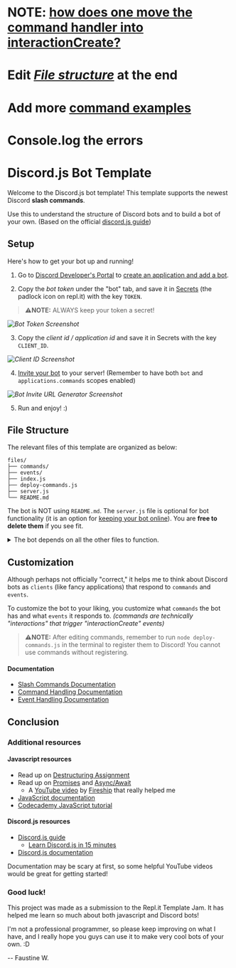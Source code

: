 # NOTE: [how does one move the command handler into interactionCreate?](https://www.youtube.com/watch?v=Sihf7B8D4Y8&ab_channel=CodeLyon)
# Edit *[File structure](https://www.seancdavis.com/posts/three-ways-to-visualize-file-structure/)* at the end
# Add more [command examples](https://github.com/discordjs/guide/tree/main/code-samples/creating-your-bot/command-handling/commands)
# Console.log the errors

# Discord.js Bot Template

Welcome to the Discord.js bot template! This template supports the newest Discord **slash commands**.

Use this to understand the structure of Discord bots and to build a bot of your own. (Based on the official [discord.js guide](https://discordjs.guide/))

## Setup

Here's how to get your bot up and running!

1. Go to [Discord Developer's Portal](https://discord.com/developers/applications) to [create an application and add a bot](https://discordjs.guide/preparations/setting-up-a-bot-application.html).

2. Copy the *bot token* under the "bot" tab, and save it in [Secrets](https://docs.replit.com/programming-ide/storing-sensitive-information-environment-variables) (the padlock icon on repl.it) with the key `TOKEN`.

>**⚠️NOTE:** ALWAYS keep your token a secret!

*![Bot Token Screenshot](https://i.imgur.com/Q8Nk24W.png)*

3. Copy the *client id / application id* and save it in Secrets with the key `CLIENT_ID`.

*![Client ID Screenshot](https://i.imgur.com/1UIyOBO.png)*

4. [Invite your bot](https://discordjs.guide/preparations/adding-your-bot-to-servers.html#bot-invite-links) to your server! (Remember to have both `bot` and `applications.commands` scopes enabled)

*![Bot Invite URL Generator Screenshot](https://i.imgur.com/Bw6Y4Pl.png)*

5. Run and enjoy! :)

## File Structure

The relevant files of this template are organized as below:

```
files/
├── commands/
├── events/
├── index.js
├── deploy-commands.js
├── server.js
└── README.md

```
The bot is NOT using `README.md`. The `server.js` file is optional for bot functionality (it is an option for [keeping your bot online](https://www.youtube.com/watch?v=7rU_KyudGBY)). You are **free to delete them** if you see fit.

<details>
<summary>The bot depends on all the other files to function.</summary>

`index.js` is the main file.

`deploy-commands` is used to register and update commands.

The `commands` folder contains some command examples <a href="https://github.com/discordjs/guide/tree/main/code-samples/creating-your-bot/command-handling/commands">from the discord.js github</a>.

The `events` folder contains an event example.

</details>

## Customization

Although perhaps not officially "correct," it helps me to think about Discord bots as `clients` (like fancy applications) that respond to `commands` and `events`.

To customize the bot to your liking, you customize what `commands` the bot has and what `events` it responds to. *(commands are technically "interactions" that trigger "interactionCreate" events)*

> **⚠️NOTE:** After editing commands, remember to run `node deploy-commands.js` in the terminal to register them to Discord! You cannot use commands without registering.

#### Documentation
* [Slash Commands Documentation](https://discordjs.guide/interactions/slash-commands.html)
* [Command Handling Documentation](https://discordjs.guide/creating-your-bot/command-handling.html)
* [Event Handling Documentation](https://discordjs.guide/creating-your-bot/event-handling.html)

## Conclusion

### Additional resources

#### Javascript resources
* Read up on [Destructuring Assignment](https://developer.mozilla.org/en-US/docs/Web/JavaScript/Reference/Operators/Destructuring_assignment)
* Read up on [Promises](https://developer.mozilla.org/en-US/docs/Web/JavaScript/Reference/Global_Objects/Promise) and [Async/Await](https://www.w3schools.com/js/js_async.asp)
  * A [YouTube video](https://www.youtube.com/watch?v=vn3tm0quoqE) by [Fireship](https://www.youtube.com/c/Fireship) that really helped me
* [JavaScript documentation](https://developer.mozilla.org/en-US/docs/Web/JavaScript)
* [Codecademy JavaScript tutorial](https://www.codecademy.com/learn/introduction-to-javascript)

#### Discord.js resources
* [Discord.js guide](https://discordjs.guide/)
  * [Learn Discord.js in 15 minutes](https://www.youtube.com/watch?v=H98fj3gnYbw)
* [Discord.js documentation](https://discord.js.org/#/docs/discord.js/main/general/welcome)

Documentation may be scary at first, so some helpful YouTube videos would be great for getting started!

### Good luck!

This project was made as a submission to the Repl.it Template Jam. It has helped me learn so much about both javascript and Discord bots!

I'm not a professional programmer, so please keep improving on what I have, and I really hope you guys can use it to make very cool bots of your own. :D

-- Faustine W.